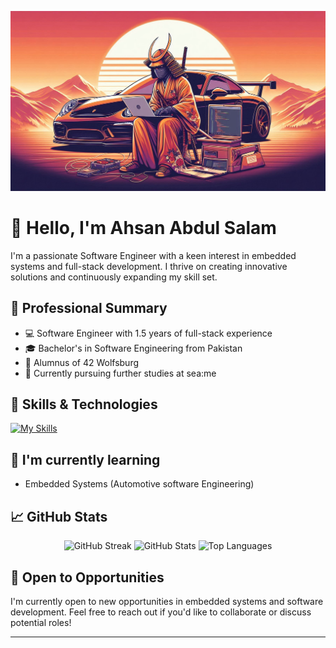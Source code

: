 

![Banner Image](https://raw.githubusercontent.com/Ahsanbaloch/Ahsanbaloch/main/assets/Designer(9).jpeg)

# 👋 Hello, I'm Ahsan Abdul Salam

I'm a passionate Software Engineer with a keen interest in embedded systems and full-stack development. I thrive on creating innovative solutions and continuously expanding my skill set.

## 💼 Professional Summary

- 💻 Software Engineer with 1.5 years of full-stack experience
- 🎓 Bachelor's in Software Engineering from Pakistan
- 🏫 Alumnus of 42 Wolfsburg
- 🌊 Currently pursuing further studies at sea:me

## 🚀 Skills & Technologies

[![My Skills](https://skillicons.dev/icons?i=c,cpp,django,php,js,angular,mysql,mongodb,postgres,vscode,html,css,bootstrap&perline=6&theme=dark)](https://skillicons.dev)

## 🌱 I'm currently learning

- Embedded Systems (Automotive software Engineering)

## 📈 GitHub Stats
<div align="center"> 
<img src="http://github-readme-streak-stats.herokuapp.com?user=Ahsanbaloch&theme=dark&background=000000" alt="GitHub Streak" />

<img src="https://github-readme-stats.vercel.app/api?username=Ahsanbaloch&show_icons=true&theme=radical" alt="GitHub Stats" />

<img src="https://github-readme-stats.vercel.app/api/top-langs/?username=Ahsanbaloch&layout=compact&theme=vision-friendly-dark" alt="Top Languages" />
</div>


## 📢 Open to Opportunities

I'm currently open to new opportunities in embedded systems and software development. Feel free to reach out if you'd like to collaborate or discuss potential roles!

---


